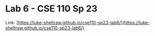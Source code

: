 # Lab 6 - CSE 110 Sp 23

Link: [https://luke-sheltraw.github.io/cse110-sp23-lab6/](https://luke-sheltraw.github.io/cse110-sp23-lab6/)
